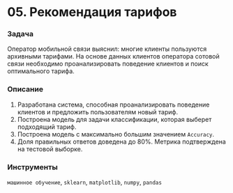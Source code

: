 # 05. Рекомендация тарифов
 
### Задача

Оператор мобильной связи выяснил: многие клиенты пользуются архивными тарифами. На основе данных клиентов оператора сотовой связи необходимо проанализировать поведение клиентов и поиск оптимального тарифа.

### Описание

1. Разработана система, способная проанализировать поведение клиентов и предложить пользователям новый тариф.
2. Построена модель для задачи классификации, которая выберет подходящий тариф. 
3. Построена модель с максимально большим значением `Accuracy`. 
4. Доля правильных ответов доведена до 80%. Метрика подтверждена на тестовой выборке.

### Инструменты

`машинное обучение`, `sklearn`, `matplotlib`, `numpy`, `pandas`
